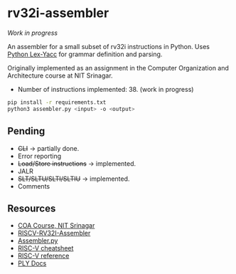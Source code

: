 # rv32i-assembler

_*Work in progress*_

An assembler for a small subset of rv32i instructions in Python. Uses [Python Lex-Yacc](https://ply.readthedocs.io/en/latest/ply.html#) for grammar definition and parsing.

Originally implemented as an assignment in the Computer Organization and Architecture course at NIT Srinagar.

- Number of instructions implemented: 38. (work in progress)

```bash
pip install -r requirements.txt
python3 assembler.py <input> -o <output>
```

## Pending

- ~~CLI~~ -> partially done.
- Error reporting
- ~~Load/Store instructions~~ -> implemented.
- JALR
- ~~SLT/SLTU/SLTI/SLTIU~~ -> implemented.
- Comments

## Resources

- [COA Course, NIT Srinagar](https://www.youtube.com/playlist?list=PLUbapHgKkROlrwsMXiROFL6T2ftXxe_5C)
- [RISCV-RV32I-Assembler](https://github.com/metastableB/RISCV-RV32I-Assembler)
- [Assembler.py](https://github.com/dmjio/Assembler.py)
- [RISC-V cheatsheet](https://metalcode.eu/2019-12-06-rv32i.html)
- [RISC-V reference](https://github.com/jameslzhu/riscv-card/blob/master/riscv-card.pdf)
- [PLY Docs](https://ply.readthedocs.io/en/latest/ply.html#)
